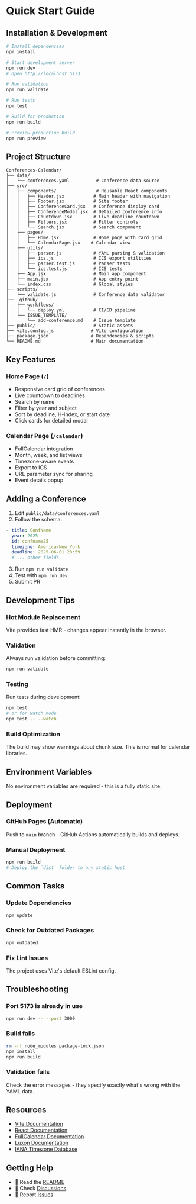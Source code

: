 # Quick Start Guide

## Installation & Development

```bash
# Install dependencies
npm install

# Start development server
npm run dev
# Open http://localhost:5173

# Run validation
npm run validate

# Run tests
npm test

# Build for production
npm run build

# Preview production build
npm run preview
```

## Project Structure

```
Conferences-Calendar/
├── data/
│   └── conferences.yaml          # Conference data source
├── src/
│   ├── components/               # Reusable React components
│   │   ├── Header.jsx           # Main header with navigation
│   │   ├── Footer.jsx           # Site footer
│   │   ├── ConferenceCard.jsx   # Conference display card
│   │   ├── ConferenceModal.jsx  # Detailed conference info
│   │   ├── Countdown.jsx        # Live deadline countdown
│   │   ├── Filters.jsx          # Filter controls
│   │   └── Search.jsx           # Search component
│   ├── pages/
│   │   ├── Home.jsx             # Home page with card grid
│   │   └── CalendarPage.jsx    # Calendar view
│   ├── utils/
│   │   ├── parser.js            # YAML parsing & validation
│   │   ├── ics.js               # ICS export utilities
│   │   ├── parser.test.js       # Parser tests
│   │   └── ics.test.js          # ICS tests
│   ├── App.jsx                  # Main app component
│   ├── main.jsx                 # App entry point
│   └── index.css                # Global styles
├── scripts/
│   └── validate.js              # Conference data validator
├── .github/
│   ├── workflows/
│   │   └── deploy.yml           # CI/CD pipeline
│   └── ISSUE_TEMPLATE/
│       └── add-conference.md    # Issue template
├── public/                      # Static assets
├── vite.config.js              # Vite configuration
├── package.json                # Dependencies & scripts
└── README.md                   # Main documentation
```

## Key Features

### Home Page (`/`)
- Responsive card grid of conferences
- Live countdown to deadlines
- Search by name
- Filter by year and subject
- Sort by deadline, H-index, or start date
- Click cards for detailed modal

### Calendar Page (`/calendar`)
- FullCalendar integration
- Month, week, and list views
- Timezone-aware events
- Export to ICS
- URL parameter sync for sharing
- Event details popup

## Adding a Conference

1. Edit `public/data/conferences.yaml`
2. Follow the schema:

```yaml
- title: ConfName
  year: 2025
  id: confname25
  timezone: America/New_York
  deadline: 2025-06-01 23:59
  # ... other fields
```

3. Run `npm run validate`
4. Test with `npm run dev`
5. Submit PR

## Development Tips

### Hot Module Replacement
Vite provides fast HMR - changes appear instantly in the browser.

### Validation
Always run validation before committing:
```bash
npm run validate
```

### Testing
Run tests during development:
```bash
npm test
# or for watch mode
npm test -- --watch
```

### Build Optimization
The build may show warnings about chunk size. This is normal for calendar libraries.

## Environment Variables

No environment variables are required - this is a fully static site.

## Deployment

### GitHub Pages (Automatic)
Push to `main` branch - GitHub Actions automatically builds and deploys.

### Manual Deployment
```bash
npm run build
# Deploy the `dist` folder to any static host
```

## Common Tasks

### Update Dependencies
```bash
npm update
```

### Check for Outdated Packages
```bash
npm outdated
```

### Fix Lint Issues
The project uses Vite's default ESLint config.

## Troubleshooting

### Port 5173 is already in use
```bash
npm run dev -- --port 3000
```

### Build fails
```bash
rm -rf node_modules package-lock.json
npm install
npm run build
```

### Validation fails
Check the error messages - they specify exactly what's wrong with the YAML data.

## Resources

- [Vite Documentation](https://vitejs.dev/)
- [React Documentation](https://react.dev/)
- [FullCalendar Documentation](https://fullcalendar.io/)
- [Luxon Documentation](https://moment.github.io/luxon/)
- [IANA Timezone Database](https://en.wikipedia.org/wiki/List_of_tz_database_time_zones)

## Getting Help

- 📖 Read the [README](README.md)
- 💬 Check [Discussions](https://github.com/LiGHT-Lab/Conferences-Calendar/discussions)
- 🐛 Report [Issues](https://github.com/LiGHT-Lab/Conferences-Calendar/issues)

